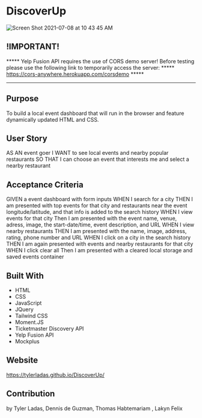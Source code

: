 # DiscoverUp

![Screen Shot 2021-07-08 at 10 43 45 AM](https://user-images.githubusercontent.com/78171259/124942285-7a702800-dfd9-11eb-87aa-b9893625e455.png)

## !IMPORTANT!
***** Yelp Fusion API requires the use of CORS demo server! Before testing please use the following link to temporarily access the server: 
***** https://cors-anywhere.herokuapp.com/corsdemo *****  
*****


## Purpose
To build a local event dashboard that will run in the browser and feature dynamically updated HTML and CSS.

## User Story
AS AN event goer
I WANT to see local events and nearby popular restaurants
SO THAT I can choose an event that interests me and select a nearby restaurant

## Acceptance Criteria
GIVEN a event dashboard with form inputs
WHEN I search for a city
THEN I am presented with top events for that city and restaurants near the event longitude/latitude, and that info is added to the search history
WHEN I view events for that city
Then I am presented with the event name, venue, adress, image, the start-date/time, event description, and URL
WHEN I view nearby restaurants
THEN I am presented with the name, image, address, rating, phone number and URL 
WHEN I click on a city in the search history
THEN I am again presented with events and nearby restaurants for that city
WHEN I click clear all
Then I am presented with a cleared local storage and saved events container

## Built With
* HTML
* CSS
* JavaScript
* JQuery
* Tailwind CSS
* Moment.JS
* Ticketmaster Discovery API
* Yelp Fusion API
* Mockplus

## Website
https://tylerladas.github.io/DiscoverUp/

## Contribution
by Tyler Ladas, Dennis de Guzman, Thomas Habtemariam , Lakyn Felix



